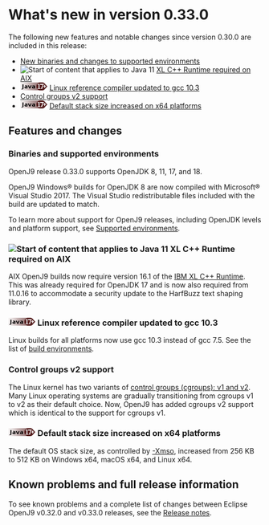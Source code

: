 <!--
* Copyright (c) 2017, 2022 IBM Corp. and others
*
* This program and the accompanying materials are made
* available under the terms of the Eclipse Public License 2.0
* which accompanies this distribution and is available at
* https://www.eclipse.org/legal/epl-2.0/ or the Apache
* License, Version 2.0 which accompanies this distribution and
* is available at https://www.apache.org/licenses/LICENSE-2.0.
*
* This Source Code may also be made available under the
* following Secondary Licenses when the conditions for such
* availability set forth in the Eclipse Public License, v. 2.0
* are satisfied: GNU General Public License, version 2 with
* the GNU Classpath Exception [1] and GNU General Public
* License, version 2 with the OpenJDK Assembly Exception [2].
*
* [1] https://www.gnu.org/software/classpath/license.html
* [2] http://openjdk.java.net/legal/assembly-exception.html
*
* SPDX-License-Identifier: EPL-2.0 OR Apache-2.0 OR GPL-2.0 WITH
* Classpath-exception-2.0 OR LicenseRef-GPL-2.0 WITH Assembly-exception
-->

# What's new in version 0.33.0

The following new features and notable changes since version 0.30.0 are included in this release:

- [New binaries and changes to supported environments](#binaries-and-supported-environments)
- ![Start of content that applies to Java 11](cr/java11.png) [XL C++ Runtime required on AIX](#xl-c-runtime-required-on-aix)
- ![Start of content that applies to Java 17 plus](cr/java17plus.png) [Linux reference compiler updated to gcc 10.3](#linux-reference-compiler-updated-to-gcc-103)
- [Control groups v2 support](#control-groups-v2-support)
- ![Start of content that applies to Java 17 plus](cr/java17plus.png) [Default stack size increased on x64 platforms](#default-stack-size-increased-on-x64-platforms)

## Features and changes

### Binaries and supported environments

OpenJ9 release 0.33.0 supports OpenJDK 8, 11, 17, and 18.

OpenJ9 Windows&reg; builds for OpenJDK 8 are now compiled with Microsoft&reg; Visual Studio 2017. The Visual Studio redistributable files included with the build are updated to match.

To learn more about support for OpenJ9 releases, including OpenJDK levels and platform support, see [Supported environments](openj9_support.md).

### ![Start of content that applies to Java 11](cr/java11.png) XL C++ Runtime required on AIX

AIX OpenJ9 builds now require version 16.1 of the [IBM XL C++ Runtime](https://www.ibm.com/support/pages/fix-list-xl-cc-runtime-aix#161X).
This was already required for OpenJDK 17 and is now also required from 11.0.16 to accommodate a security update to the HarfBuzz text shaping library.

### ![Start of content that applies to Java 17 plus](cr/java17plus.png) Linux reference compiler updated to gcc 10.3

Linux builds for all platforms now use gcc 10.3 instead of gcc 7.5. See the list of [build environments](openj9_support.md#build-environments).

### Control groups v2 support

The Linux kernel has two variants of [control groups (cgroups): v1 and v2](https://man7.org/linux/man-pages/man7/cgroups.7.html). Many Linux operating systems are gradually transitioning from cgroups v1 to v2 as their default choice. Now, OpenJ9 has added cgroups v2 support which is identical to the support for cgroups v1.

### ![Start of content that applies to Java 17 plus](cr/java17plus.png) Default stack size increased on x64 platforms

The default OS stack size, as controlled by [-Xmso](xmso.md), increased from 256 KB to 512 KB on Windows x64, macOS x64, and Linux x64.

## Known problems and full release information

To see known problems and a complete list of changes between Eclipse OpenJ9 v0.32.0 and v0.33.0 releases, see the [Release notes](https://github.com/eclipse-openj9/openj9/blob/master/doc/release-notes/0.33/0.33.md).

<!-- ==== END OF TOPIC ==== version0.33.md ==== -->
